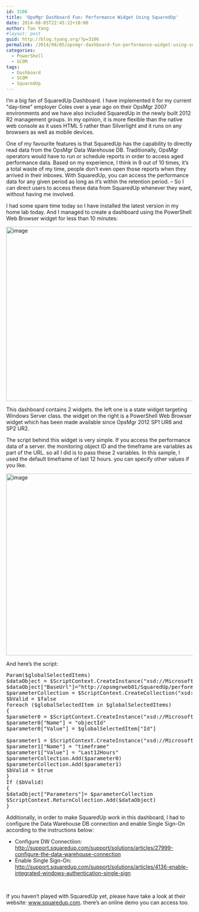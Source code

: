 ```yaml
---
id: 3106
title: 'OpsMgr Dashboard Fun: Performance Widget Using SquaredUp'
date: 2014-08-05T22:45:22+10:00
author: Tao Yang
#layout: post
guid: http://blog.tyang.org/?p=3106
permalink: /2014/08/05/opsmgr-dashboard-fun-performance-widget-using-squaredup/
categories:
  - PowerShell
  - SCOM
tags:
  - Dashboard
  - SCOM
  - SquaredUp
---
```

I’m a big fan of SquaredUp Dashboard. I have implemented it for my current "day-time" employer Coles over a year ago on their OpsMgr 2007 environments and we have also included SquaredUp in the newly built 2012 R2 management groups. In my opinion, it is more flexible than the native web console as it uses HTML 5 rather than Silverlight and it runs on any browsers as well as mobile devices.

One of my favourite features is that SquaredUp has the capability to directly read data from the OpsMgr Data Warehouse DB. Traditionally, OpsMgr operators would have to run or schedule reports in order to access aged performance data. Based on my experience, I think in 9 out of 10 times, it’s a total waste of my time, people don’t even open those reports when they arrived in their inboxes. With SquaredUp, you can access the performance data for any given period as long as it’s within the retention period. – So I can direct users to access these data from SquaredUp whenever they want, without having me involved.

I had some spare time today so I have installed the latest version in my home lab today. And I managed to create a dashboard using the PowerShell Web Browser widget for less than 10 minutes:

<a href="http://blog.tyang.org/wp-content/uploads/2014/08/image5.png"><img style="background-image: none; padding-top: 0px; padding-left: 0px; display: inline; padding-right: 0px; border: 0px;" title="image" src="http://blog.tyang.org/wp-content/uploads/2014/08/image_thumb5.png" alt="image" width="701" height="469" border="0" /></a>

This dashboard contains 2 widgets. the left one is a state widget targeting Windows Server class. the widget on the right is a PowerShell Web Browser widget which has been made available since OpsMgr 2012 SP1 UR6 and SP2 UR2.

The script behind this widget is very simple. If you access the performance data of a server. the monitoring object ID and the timeframe are variables as part of the URL. so all I did is to pass these 2 variables. In this sample, I used the default timeframe of last 12 hours. you can specify other values if you like.

<a href="http://blog.tyang.org/wp-content/uploads/2014/08/image6.png"><img style="background-image: none; padding-top: 0px; padding-left: 0px; display: inline; padding-right: 0px; border: 0px;" title="image" src="http://blog.tyang.org/wp-content/uploads/2014/08/image_thumb6.png" alt="image" width="644" height="489" border="0" /></a>

And here’s the script:
<pre lang="powershell" class="">Param($globalSelectedItems)
$dataObject = $ScriptContext.CreateInstance("xsd://Microsoft.SystemCenter.Visualization.Component.Library!Microsoft.SystemCenter.Visualization.Component.Library.WebBrowser.Schema/Request")
$dataObject["BaseUrl"]="http://opsmgrweb01/SquaredUp/performance/objectoverview"
$parameterCollection = $ScriptContext.CreateCollection("xsd://Microsoft.SystemCenter.Visualization.Component.Library!Microsoft.SystemCenter.Visualization.Component.Library.WebBrowser.Schema/UrlParameter[]")
$bValid = $false
foreach ($globalSelectedItem in $globalSelectedItems)
{
$parameter0 = $ScriptContext.CreateInstance("xsd://Microsoft.SystemCenter.Visualization.Component.Library!Microsoft.SystemCenter.Visualization.Component.Library.WebBrowser.Schema/UrlParameter")
$parameter0["Name"] = "objectId"
$parameter0["Value"] = $globalSelectedItem["Id"]

$parameter1 = $ScriptContext.CreateInstance("xsd://Microsoft.SystemCenter.Visualization.Component.Library!Microsoft.SystemCenter.Visualization.Component.Library.WebBrowser.Schema/UrlParameter")
$parameter1["Name"] = "timeframe"
$parameter1["Value"] = "Last12Hours"
$parameterCollection.Add($parameter0)
$parameterCollection.Add($parameter1)
$bValid = $true
}
If ($bValid)
{
$dataObject["Parameters"]= $parameterCollection
$ScriptContext.ReturnCollection.Add($dataObject)
}
</pre>
Additionally, in order to make SquaredUp work in this dashboard, I had to configure the Data Warehouse DB connection and enable Single Sign-On according to the instructions below:
<ul>
	<li>Configure DW Connectiion: <a title="http://support.squaredup.com/support/solutions/articles/27999-configure-the-data-warehouse-connection" href="http://support.squaredup.com/support/solutions/articles/27999-configure-the-data-warehouse-connection">http://support.squaredup.com/support/solutions/articles/27999-configure-the-data-warehouse-connection</a></li>
	<li>Enable Single Sign-On: <a title="http://support.squaredup.com/support/solutions/articles/4136-enable-integrated-windows-authentication-single-sign" href="http://support.squaredup.com/support/solutions/articles/4136-enable-integrated-windows-authentication-single-sign">http://support.squaredup.com/support/solutions/articles/4136-enable-integrated-windows-authentication-single-sign</a></li>
</ul>
&nbsp;

If you haven’t played with SquaredUp yet, please have take a look at their website: <a href="http://www.squaredup.com">www.squaredup.com</a>. there’s an online demo you can access too.
